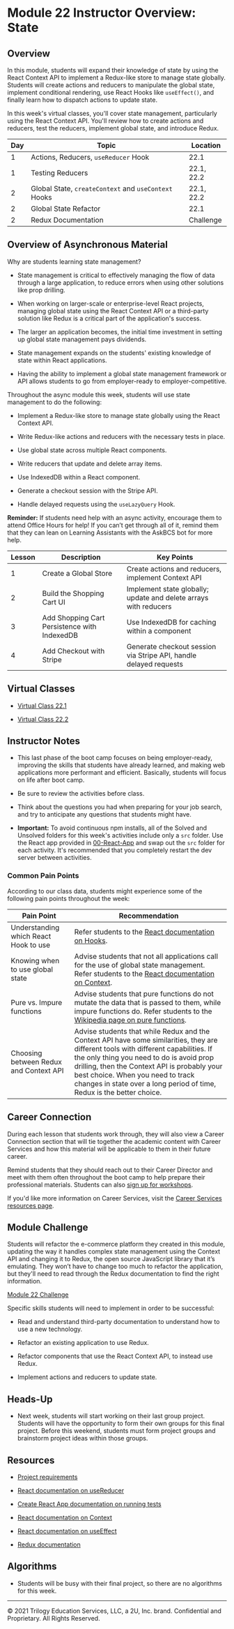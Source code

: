 # Module 22 Instructor Overview: State

## Overview

In this module, students will expand their knowledge of state by using the React Context API to implement a Redux-like store to manage state globally. Students will create actions and reducers to manipulate the global state, implement conditional rendering, use React Hooks like `useEffect()`, and finally learn how to dispatch actions to update state.

In this week's virtual classes, you'll cover state management, particularly using the React Context API. You'll review how to create actions and reducers, test the reducers, implement global state, and introduce Redux.

| Day | Topic                                                | Location   |
| --- | ---------------------------------------------------- | ---------- |
| 1   | Actions, Reducers, `useReducer` Hook                 | 22.1       |
| 1   | Testing Reducers                                     | 22.1, 22.2 |
| 2   | Global State, `createContext` and `useContext` Hooks | 22.1, 22.2 |
| 2   | Global State Refactor                                | 22.1       |
| 2   | Redux Documentation                                  | Challenge  |

## Overview of Asynchronous Material

Why are students learning state management?

* State management is critical to effectively managing the flow of data through a large application, to reduce errors when using other solutions like prop drilling.

* When working on larger-scale or enterprise-level React projects, managing global state using the React Context API or a third-party solution like Redux is a critical part of the application's success.

* The larger an application becomes, the initial time investment in setting up global state management pays dividends.

* State management expands on the students' existing knowledge of state within React applications.

* Having the ability to implement a global state management framework or API allows students to go from employer-ready to employer-competitive.

Throughout the async module this week, students will use state management to do the following:

* Implement a Redux-like store to manage state globally using the React Context API.

* Write Redux-like actions and reducers with the necessary tests in place.

* Use global state across multiple React components.

* Write reducers that update and delete array items.

* Use IndexedDB within a React component.

* Generate a checkout session with the Stripe API.

* Handle delayed requests using the `useLazyQuery` Hook.

**Reminder:** If students need help with an async activity, encourage them to attend Office Hours for help! If you can’t get through all of it, remind them that they can lean on Learning Assistants with the AskBCS bot for more help.

| Lesson | Description                                  | Key Points                                                        |
| ------ | -------------------------------------------- | ----------------------------------------------------------------- |
| 1      | Create a Global Store                        | Create actions and reducers, implement Context API                |
| 2      | Build the Shopping Cart UI                   | Implement state globally; update and delete arrays with reducers  |
| 3      | Add Shopping Cart Persistence with IndexedDB | Use IndexedDB for caching within a component                      |
| 4      | Add Checkout with Stripe                     | Generate checkout session via Stripe API, handle delayed requests |

## Virtual Classes

* [Virtual Class 22.1](./22.1-REQUIRED.md)

* [Virtual Class 22.2](./22.2-REQUIRED.md)

## Instructor Notes

* This last phase of the boot camp focuses on being employer-ready, improving the skills that students have already learned, and making web applications more performant and efficient. Basically, students will focus on life after boot camp.

* Be sure to review the activities before class.

* Think about the questions you had when preparing for your job search, and try to anticipate any questions that students might have.

* **Important:** To avoid continuous npm installs, all of the Solved and Unsolved folders for this week's activities include only a `src` folder. Use the React app provided in [00-React-App](../../01-Class-Content/20-React/01-Activities/00-React-App) and swap out the `src` folder for each activity. It's recommended that you completely restart the dev server between activities.

### Common Pain Points

According to our class data, students might experience some of the following pain points throughout the week:

| Pain Point                             | Recommendation                                                                                                                                                                                                                                                                                                                                 |
| -------------------------------------- | ---                                                                                                                                                                                                                                                                                                                                            |
| Understanding which React Hook to use  | Refer students to the [React documentation on Hooks](https://reactjs.org/docs/hooks-intro.html).                                                                                                                                                                                                                                               |
| Knowing when to use global state       | Advise students that not all applications call for the use of global state management. Refer students to the [React documentation on Context](https://reactjs.org/docs/context.html#before-you-use-context).                                                                                                                                   |
| Pure vs. Impure functions              | Advise students that pure functions do not mutate the data that is passed to them, while impure functions do. Refer students to the [Wikipedia page on pure functions](https://en.wikipedia.org/wiki/Pure_function).                                                                                                                           |
| Choosing between Redux and Context API | Advise students that while Redux and the Context API have some similarities, they are different tools with different capabilities. If the only thing you need to do is avoid prop drilling, then the Context API is probably your best choice. When you need to track changes in state over a long period of time, Redux is the better choice. |

## Career Connection

During each lesson that students work through, they will also view a Career Connection section that will tie together the academic content with Career Services and how this material will be applicable to them in their future career.

Remind students that they should reach out to their Career Director and meet with them often throughout the boot camp to help prepare their professional materials. Students can also [sign up for workshops](https://careerservicesonlineevents.splashthat.com/).

If you'd like more information on Career Services, visit the [Career Services resources page](https://mycareerspot.org/).

## Module Challenge

Students will refactor the e-commerce platform they created in this module, updating the way it handles complex state management using the Context API and changing it to Redux, the open source JavaScript library that it’s emulating. They won’t have to change too much to refactor the application, but they'll need to read through the Redux documentation to find the right information.

[Module 22 Challenge](../../01-Class-Content/22-State/02-Challenge/README.md)

Specific skills students will need to implement in order to be successful:

* Read and understand third-party documentation to understand how to use a new technology.

* Refactor an existing application to use Redux.

* Refactor components that use the React Context API, to instead use Redux.

* Implement actions and reducers to update state.

## Heads-Up

* Next week, students will start working on their last group project. Students will have the opportunity to form their own groups for this final project. Before this weekend, students must form project groups and brainstorm project ideas within those groups.

## Resources

* [Project requirements](../../01-Class-Content/22-State/04-Supplemental/Project-Requirements.md)

* [React documentation on useReducer](https://reactjs.org/docs/hooks-reference.html#usereducer)

* [Create React App documentation on running tests](https://create-react-app.dev/docs/running-tests/)

* [React documentation on Context](https://reactjs.org/docs/context.html)

* [React documentation on useEffect](https://reactjs.org/docs/hooks-effect.html#tip-optimizing-performance-by-skipping-effects)

* [Redux documentation](https://redux.js.org/)

## Algorithms

* Students will be busy with their final project, so there are no algorithms for this week.

---
© 2021 Trilogy Education Services, LLC, a 2U, Inc. brand. Confidential and Proprietary. All Rights Reserved.
